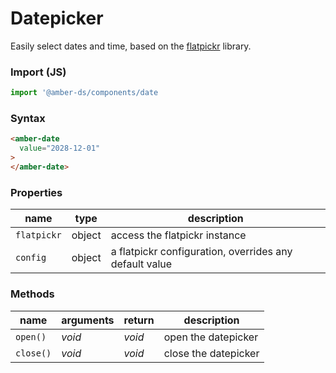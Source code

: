 # Datepicker

Easily select dates and time, based on the [flatpickr](https://flatpickr.js.org/) library.

### Import (JS)
```js
import '@amber-ds/components/date
```

### Syntax
```html
<amber-date
  value="2028-12-01"
>
</amber-date>
```

### Properties
| **name** | **type** |**description** |
|-|-|-|
| `flatpickr` | object | access the flatpickr instance |
| `config` | object | a flatpickr configuration, overrides any default value |

### Methods
| **name** | **arguments** | **return**| **description** |
|-|-|-|-|
| `open()` | *void* | *void* | open the datepicker
| `close()` | *void* | *void* | close the datepicker